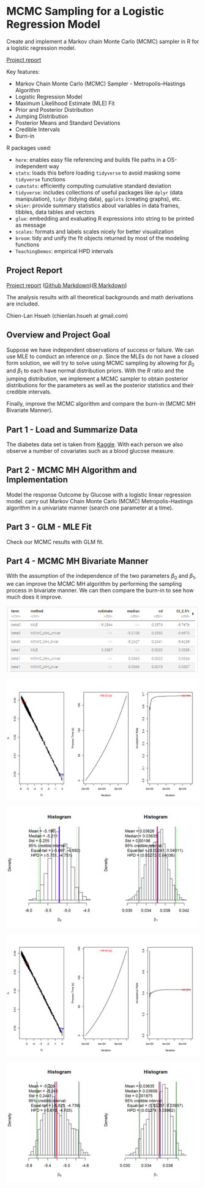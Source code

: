 # MCMC Sampling for a Logistic Regression Model

Create and implement a Markov chain Monte Carlo (MCMC) sampler in R for a logistic regression model. 

[Project report](https://rpubs.com/clh2021/1113694)

Key features:

- Markov Chain Monte Carlo (MCMC) Sampler - Metropolis–Hastings Algorithm
- Logistic Regression Model
- Maximum Likelihood Estimate (MLE) Fit
- Prior and Posterior Distribution
- Jumping Distribution
- Posterior Means and Standard Deviations
- Credible Intervals
- Burn-in

R packages used:

- `here`: enables easy file referencing and builds file paths in a OS-independent way
- `stats`: loads this before loading `tidyverse` to avoid masking some `tidyverse` functions
- `cumstats`: efficiently computing cumulative standard deviation
- `tidyverse`: includes collections of useful packages like `dplyr` (data manipulation), `tidyr` (tidying data),  `ggplots` (creating graphs), etc.
- `skimr`: provide summary statistics about variables in data frames, tibbles, data tables and vectors
- `glue`: embedding and evaluating R expressions into string to be printed as message
- `scales`: formats and labels scales nicely for better visualization
- `broom`: tidy and unify the fit objects returned by most of the modeling functions
- `TeachingDemos`: empirical HPD intervals

## Project Report

[Project report](https://rpubs.com/clh2021/1113694) ([Github Markdown](./project.md))([R Markdown](./project.Rmd))

The analysis results with all theoretical backgrounds and math derivations are included. 

Chien-Lan Hsueh (chienlan.hsueh at gmail.com)

## Overview and Project Goal

Suppose we have independent observations of success or failure. We can use MLE to conduct an inference on $p$. Since the MLEs do not have a closed form solution, we will try to solve using MCMC sampling by allowing for $\beta_0$ and $\beta_1$ to each have normal distribution priors. With the $R$ ratio and the jumping distribution, we implement a MCMC sampler to obtain posterior distributions for the parameters as well as the posterior statistics and their credible intervals. 

Finally, improve the MCMC algorithm and compare the burn-in (MCMC MH Bivariate Manner).

## Part 1 - Load and Summarize Data

The diabetes data set is taken from [Kaggle](https://www.kaggle.com/datasets/vikasukani/diabetes-data-set). With each person we also observe a number of covariates such as a blood glucose measure. 

## Part 2 - MCMC MH Algorithm and Implementation

Model the response Outcome by Glucose with a logistic linear regression model. carry out Markov Chain Monte Carlo (MCMC) Metropolis-Hastings algorithm in a univariate manner (search one parameter at a time).

## Part 3 - GLM - MLE Fit

Check our MCMC results with GLM fit.

## Part 4 - MCMC MH Bivariate Manner

With the assumption of the independence of the two parameters $\beta_0$ and $\beta_1$, we can improve the MCMC MH algorithm by performing the sampling process in bivariate manner. We can then compare the burn-in to see how much does it improve.

![](./images/comparison.png)

![](./images/image1.png)

![](./images/image2.png)

![](./images/image3.png)

![](./images/image4.png)
